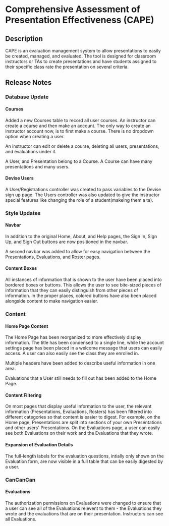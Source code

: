 # Comprehensive Assessment of Presentation Effectiveness (CAPE)

## Description

CAPE is an evaluation management system to allow presentations to easily be created, managed, and evaluated.
The tool is designed for classroom instructors or TAs to create presentations and have students assigned to their specific class rate the presentation on several criteria.

## Release Notes

### Database Update

#### Courses

Added a new Courses table to record all user courses. An instructor can create a course and then make an account. The only way to create an instructor account now, is to first make a course.
There is no dropdown option when creating a user.

An instructor can edit or delete a course, deleting all users, presentations, and evaluations under it.

A User, and Presentation belong to a Course. A Course can have many presentations and many users.

#### Devise Users

A User/Registrations controller was created to pass variables to the Devise sign up page. The Users controller was also updated to give the instructor special features like changing the role of a student(makeing them a ta).

### Style Updates

#### Navbar

In addition to the original Home, About, and Help pages, the Sign In, Sign Up,
and Sign Out buttons are now positioned in the navbar.

A second navbar was added to allow for easy navigation between the Presentations,
Evaluations, and Roster pages.

#### Content Boxes

All instances of information that is shown to the user have been placed into bordered boxes or buttons. This allows the user to see
bite-sized pieces of information that they can easily distinguish from other pieces of information. In the proper places, colored buttons
have also been placed alongside content to make navigation easier.

### Content

#### Home Page Content

The Home Page has been reorganized to more effectively display information. The title has been condensed to a single line,
while the account settings page has been placed in a welcome message that users can easily access. A user can also easily
see the class they are enrolled in.

Multiple headers have been added to describe useful information in one area.

Evaluations that a User still needs to fill out has been added to the Home Page.

#### Content Filtering

On most pages that display useful information to the user, the relevant information (Presentations, Evaluations, Rosters) has been
filtered into different categories so that content is easier to digest. For example, on the Home page, Presentations are split
into sections of your own Presentations and other users' Presentations. On the Evaluations page, a user can easily see both Evaluations
on their work and the Evaluations that they wrote.

#### Expansion of Evaluation Details

The full-length labels for the evaluation questions, intially only shown on the Evaluation form, are now visible in a full table
that can be easily digested by a user.


### CanCanCan

#### Evaluations

The authorization permissions on Evaluations were changed to ensure that a user can see all of the Evaluations relevent to them -
the Evaluations they wrote and the evaluations that are on their presentation. Instructors can see all Evaluations.
